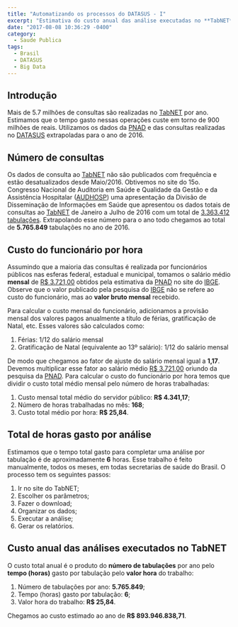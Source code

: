 ```yaml
---
title: "Automatizando os processos do DATASUS - I"
excerpt: "Estimativa do custo anual das análise executadas no **TabNET**"
date: "2017-08-08 10:36:29 -0400"
category:
  - Saude Publica
tags:
  - Brasil
  - DATASUS
  - Big Data
---
```


## Introdução

Mais de 5.7 milhões de consultas são realizadas no [TabNET](http://www2.datasus.gov.br/DATASUS/index.php?area=02) por ano. Estimamos que o tempo gasto nessas operações custe em torno de 900 milhões de reais. Utilizamos os dados da [PNAD](http://www.ibge.gov.br/home/estatistica/indicadores/trabalhoerendimento/pnad_continua/) e das consultas realizadas no [DATASUS](http://www2.datasus.gov.br/DATASUS/Estatisticas_TABNET_5_2016/Mtab2016.htm) extrapoladas para o ano de 2016.

## Número de consultas

Os dados de consulta ao [TabNET](http://www2.datasus.gov.br/DATASUS/index.php?area=02) não são publicados com frequência e estão desatualizados desde Maio/2016. Obtivemos no site do 15o. Congresso Nacional de Auditoria em Saúde e Qualidade da Gestão e da Assistência Hospitalar ([AUDHOSP](http://www.audhosp.com.br/)) uma apresentação da Divisão de Disseminação de Informações em Saúde que apresentou os dados totais de consultas ao [TabNET](http://www2.datasus.gov.br/DATASUS/index.php?area=02) de Janeiro a Julho de 2016 com um total de [3.363.412 tabulações](/blog/assets/pdf/20160915-FEHOSP-DATASUS.pdf). Extrapolando esse número para o ano todo chegamos ao total de **5.765.849** tabulações no ano de 2016.

## Custo do funcionário por hora

Assumindo que a maioria das consultas é realizada por funcionários públicos nas esferas federal, estadual e municipal, tomamos o salário médio **mensal** de [R$ 3.721,00](https://sidra.ibge.gov.br/tabela/5433#resultado) obtidos pela estimativa da [PNAD](http://www.ibge.gov.br/home/estatistica/indicadores/trabalhoerendimento/pnad_continua/) no site do [IBGE](http://www.ibge.gov.br/home/). Observe que o valor publicado pela pesquisa do [IBGE](http://www.ibge.gov.br/home/) não se refere ao custo do funcionário, mas ao **valor bruto mensal** recebido.

Para calcular o custo mensal do funcionário, adicionamos a provisão mensal dos valores pagos anualmente a título de férias, gratificação de Natal, etc. Esses valores são calculados como:

1. Férias: 1/12 do salário mensal
2. Gratificação de Natal (equivalente ao 13&ordm; salário): 1/12 do salário mensal

De modo que chegamos ao fator de ajuste do salário mensal igual a **1,17**. Devemos multiplicar esse fator ao salário médio [R$ 3.721,00](https://sidra.ibge.gov.br/tabela/5433#resultado) oriundo da pesquisa da [PNAD](http://www.ibge.gov.br/home/estatistica/indicadores/trabalhoerendimento/pnad_continua/). Para calcular o custo do funcionário por hora temos que dividir o custo total médio mensal pelo número de horas trabalhadas:

1. Custo mensal total médio do servidor público: **R$ 4.341,17**;
2. Número de horas trabalhadas no mês:  **168**;
3. Custo total médio por hora: **R$ 25,84**.

## Total de horas gasto por análise

Estimamos que o tempo total gasto para completar uma análise por tabulação é de aproximadamente **6** horas. Esse trabalho é feito manualmente, todos os meses, em todas secretarias de saúde do Brasil. O processo tem os seguintes passos:

1. Ir no site do TabNET;
2. Escolher os parâmetros;
3. Fazer o download;
4. Organizar os dados;
5. Executar a análise;
6. Gerar os relatórios.

## Custo anual das análises executados no TabNET

O custo total anual é o produto do **número de tabulações** por ano pelo **tempo (horas)** gasto por tabulação pelo **valor hora** do trabalho:

1. Número de tabulações por ano: **5.765.849**;
2. Tempo (horas) gasto por tabulação: **6**;
3. Valor hora do trabalho: **R$ 25,84**.

Chegamos ao custo estimado ao ano de **R$ 893.946.838,71**.
